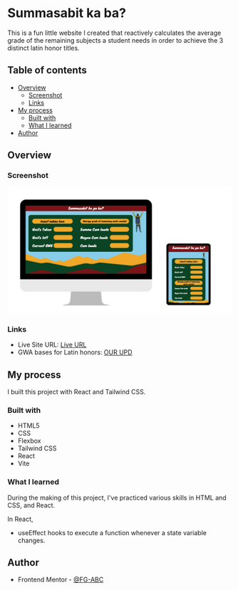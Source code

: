 # Summasabit ka ba? 
This is a fun little website I created that reactively calculates the average grade of the remaining subjects a student needs in order to achieve the 3 distinct latin honor titles. 

## Table of contents

- [Overview](#overview)
  - [Screenshot](#screenshot)
  - [Links](#links)
- [My process](#my-process)
  - [Built with](#built-with)
  - [What I learned](#what-i-learned)
- [Author](#author)

## Overview

### Screenshot

![Screenshot](./Screenshot.png)

### Links
- Live Site URL: [Live URL](https://fg-abc.github.io/Summasabit/)
- GWA bases for Latin honors: [OUR UPD](https://our.upd.edu.ph/files/acadinfo/GRADUATION%20WITH%20HONORS.pdf)

## My process
I built this project with React and Tailwind CSS.

### Built with

- HTML5
- CSS
- Flexbox
- Tailwind CSS
- React
- Vite

### What I learned

During the making of this project, I've practiced various skills in HTML and CSS, and React.

In React,
- useEffect hooks to execute a function whenever a state variable changes. 


## Author

- Frontend Mentor - [@FG-ABC](https://www.frontendmentor.io/profile/FG-ABC)

